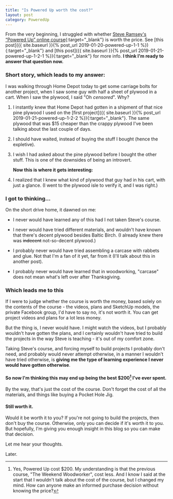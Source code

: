 ```yaml
---
title: "Is Powered Up worth the cost?"
layout: post
category: PoweredUp
---
```

From the very beginning, I struggled with whether [Steve Ramsey's “Powered Up” online course](https://theweekendwoodworker.com/powered-up){:target="_blank"} is worth the price. See [this post]({{ site.baseurl }}{% post_url 2019-01-20-powered-up-1-1 %}){:target="_blank"} and [this post]({{ site.baseurl }}{% post_url 2019-01-21-powered-up-1-2-1 %}){:target="_blank"} for more info. **I think I'm ready to answer that question now.**

### Short story, which leads to my answer:

I was walking through Home Depot today to get some carriage bolts for another project, when I saw some guy with half a sheet of plywood in a cart. When I saw the plywood, I said "Oh *censored*". Why?

1. I instantly knew that Home Depot had gotten in a shipment of that nice pine plywood I used on the [first project]({{ site.baseurl }}{% post_url 2019-01-21-powered-up-1-2-2 %}){:target="_blank"}. The same plywood that was $15 cheaper than the crappy plywood I've been talking about the last couple of days.

2. I should have waited, instead of buying the stuff I bought (hence the expletive).

3. I wish I had asked about the pine plywood before I bought the other stuff. This is one of the downsides of being an introvert.

    **Now this is where it gets interesting:**

4. I realized that I knew what kind of plywood that guy had in his cart, with just a glance. (I went to the plywood isle to verify it, and I was right.)

### I got to thinking...

On the short drive home, it dawned on me:

* I never would have learned any of this had I not taken Steve's course.

* I never would have tried different materials, and wouldn't have known that there's decent plywood besides Baltic Birch. (I already knew there was ~~indecent~~ not-so-decent plywood.)

* I probably never would have tried assembling a carcase with rabbets and glue. Not that I'm a fan of it yet, far from it (I'll talk about this in another post).

* I probably never would have learned that in woodworking, "carcase" does not mean what's left over after Thanksgiving.

### Which leads me to this

If I were to judge whether the course is worth the money, based solely on the contents of the course - the videos, plans and SketchUp models, the private Facebook group, I'd have to say no, it's not worth it. You can get project videos and plans for a lot less money.

But the thing is, I never would have. I might watch the videos, but I probably wouldn't have gotten the plans, and I certainly wouldn't have tried to build the projects in the way Steve is teaching - it's out of my comfort zone.

Taking Steve's course, and forcing myself to build projects I probably don't need, and probably would never attempt otherwise, in a manner I wouldn't have tried otherwise, is **giving me the type of learning experience I never would have gotten otherwise**.

#### So now I'm thinking this may end up being the best $200[^1] I've ever spent.

By the way, that's just the cost of the course. Don't forget the cost of all the materials, and things like buying a Pocket Hole Jig.

#### Still worth it.

Would it be worth it to you? If you're not going to build the projects, then don't buy the course. Otherwise, only you can decide if it's worth it to you. But hopefully, I'm giving you enough insight in this blog so you can make that decision.

Let me hear your thoughts.

Later.

[^1]: Yes, Powered Up cost $200. My understanding is that the previous course, "The Weekend Woodworker", cost less. And I know I said at the start that I wouldn't talk about the cost of the course, but I changed my mind. How can anyone make an informed purchase decision without knowing the price?
